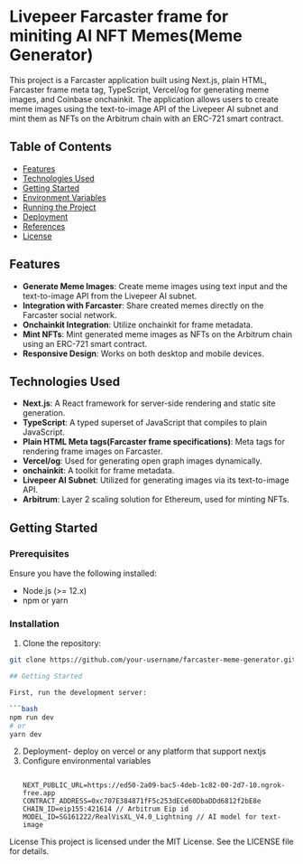 # Livepeer Farcaster frame for miniting AI NFT Memes(Meme Generator)

This project is a Farcaster application built using Next.js, plain HTML, Farcaster frame meta tag, TypeScript, Vercel/og for generating meme images, and Coinbase onchainkit. The application allows users to create meme images using the text-to-image API of the Livepeer AI subnet and mint them as NFTs on the Arbitrum chain with an ERC-721 smart contract.

## Table of Contents

- [Features](#features)
- [Technologies Used](#technologies-used)
- [Getting Started](#getting-started)
- [Environment Variables](#environment-variables)
- [Running the Project](#running-the-project)
- [Deployment](#deployment)
- [References](#references)
- [License](#license)

## Features

- **Generate Meme Images**: Create meme images using text input and the text-to-image API from the Livepeer AI subnet.
- **Integration with Farcaster**: Share created memes directly on the Farcaster social network.
- **Onchainkit Integration**: Utilize onchainkit for frame metadata.
- **Mint NFTs**: Mint generated meme images as NFTs on the Arbitrum chain using an ERC-721 smart contract.
- **Responsive Design**: Works on both desktop and mobile devices.

## Technologies Used

- **Next.js**: A React framework for server-side rendering and static site generation.
- **TypeScript**: A typed superset of JavaScript that compiles to plain JavaScript.
- **Plain HTML Meta tags(Farcaster frame specifications)**: Meta tags for rendering frame images on Farcaster.
- **Vercel/og**: Used for generating open graph images dynamically.
- **onchainkit**: A toolkit for frame metadata.
- **Livepeer AI Subnet**: Utilized for generating images via its text-to-image API.
- **Arbitrum**: Layer 2 scaling solution for Ethereum, used for minting NFTs.

## Getting Started

### Prerequisites

Ensure you have the following installed:

- Node.js (>= 12.x)
- npm or yarn

### Installation

1. Clone the repository:

```bash
git clone https://github.com/your-username/farcaster-meme-generator.git

## Getting Started

First, run the development server:

```bash
npm run dev
# or
yarn dev

```
2. Deployment- deploy on vercel or any platform that support nextjs
3. Configure environmental variables
   ```
     
   NEXT_PUBLIC_URL=https://ed50-2a09-bac5-4deb-1c82-00-2d7-10.ngrok-free.app
   CONTRACT_ADDRESS=0xc707E384871fF5c253dECe60DbaDDd6812f2bE8e
   CHAIN_ID=eip155:421614 // Arbitrum Eip id 
   MODEL_ID=SG161222/RealVisXL_V4.0_Lightning // AI model for text-image

   ```

License
This project is licensed under the MIT License. See the LICENSE file for details.



